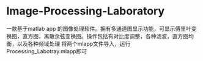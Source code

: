 # Image-Processing-Laboratory
一款基于matlab app 的图像处理软件。拥有多通道图显示功能，可显示傅里叶变换图，直方图，离散余弦变换图。操作包括有对比度调整，各种滤波，直方图均衡，以及各种频域处理
将两个mlapp文件导入，运行Processing_Labotray.mlapp即可
